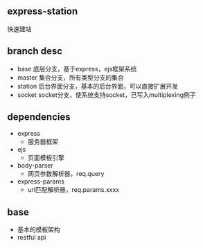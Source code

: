 ## express-station
快速建站

## branch desc
+ base 底层分支，基于express，ejs框架系统
+ master 集合分支，所有类型分支的集合
+ station 后台界面分支，基本的后台界面，可以直接扩展开发
+ socket socket分支，使系统支持socket，已写入multiplexing例子

## dependencies
+ express
	+ 服务器框架
+ ejs
	+ 页面模板引擎
+ body-parser
	+ 网页参数解析器，req.query
+ express-params
	+ url匹配解析器，req.params.xxxx

## base
+ 基本的模板架构
+ restful api